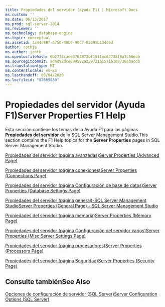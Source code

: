 ```yaml
---
title: Propiedades del servidor (ayuda F1) | Microsoft Docs
ms.custom: ''
ms.date: 06/13/2017
ms.prod: sql-server-2014
ms.reviewer: ''
ms.technology: database-engine
ms.topic: conceptual
ms.assetid: 3a44c98f-6750-48b9-90c7-82391b134c9d
author: rothja
ms.author: jroth
ms.openlocfilehash: 6b27f3caee3704872bf1511ec64738f8a7c50eab
ms.sourcegitcommit: ad4d92dce894592a259721a1571b1d8736abacdb
ms.translationtype: MT
ms.contentlocale: es-ES
ms.lasthandoff: 08/04/2020
ms.locfileid: "87669830"
---
```

# <a name="server-properties-f1-help"></a><span data-ttu-id="6ce79-102">Propiedades del servidor (Ayuda F1)</span><span class="sxs-lookup"><span data-stu-id="6ce79-102">Server Properties F1 Help</span></span>
  <span data-ttu-id="6ce79-103">Esta sección contiene los temas de la Ayuda F1 para las páginas **Propiedades del servidor** de in SQL Server Management Studio.</span><span class="sxs-lookup"><span data-stu-id="6ce79-103">This section contains the F1 Help topics for the **Server Properties** pages in SQL Server Management Studio.</span></span>  
  
 [<span data-ttu-id="6ce79-104">Propiedades del servidor &#40;página avanzadas&#41;</span><span class="sxs-lookup"><span data-stu-id="6ce79-104">Server Properties &#40;Advanced Page&#41;</span></span>](configure-windows/server-properties-advanced-page.md)  
  
 [<span data-ttu-id="6ce79-105">Propiedades del servidor &#40;página conexiones&#41;</span><span class="sxs-lookup"><span data-stu-id="6ce79-105">Server Properties &#40;Connections Page&#41;</span></span>](configure-windows/server-properties-connections-page.md)  
  
 [<span data-ttu-id="6ce79-106">Propiedades del servidor &#40;página Configuración de base de datos&#41;</span><span class="sxs-lookup"><span data-stu-id="6ce79-106">Server Properties &#40;Database Settings Page&#41;</span></span>](configure-windows/server-properties-database-settings-page.md)  
  
 [<span data-ttu-id="6ce79-107">Propiedades del servidor &#40;página general&#41;-SQL Server Management Studio</span><span class="sxs-lookup"><span data-stu-id="6ce79-107">Server Properties &#40;General Page&#41; - SQL Server Management Studio</span></span>](../reporting-services/tools/report-server-properties-general-page.md)  
  
 [<span data-ttu-id="6ce79-108">Propiedades del servidor &#40;página memoria&#41;</span><span class="sxs-lookup"><span data-stu-id="6ce79-108">Server Properties &#40;Memory Page&#41;</span></span>](configure-windows/server-properties-memory-page.md)  
  
 [<span data-ttu-id="6ce79-109">Propiedades del servidor &#40;página Configuración del servidor varios&#41;</span><span class="sxs-lookup"><span data-stu-id="6ce79-109">Server Properties &#40;Misc Server Settings Page&#41;</span></span>](configure-windows/server-properties-misc-server-settings-page.md)  
  
 [<span data-ttu-id="6ce79-110">Propiedades del servidor &#40;página procesadores&#41;</span><span class="sxs-lookup"><span data-stu-id="6ce79-110">Server Properties &#40;Processors Page&#41;</span></span>](configure-windows/server-properties-processors-page.md)  
  
 [<span data-ttu-id="6ce79-111">Propiedades del servidor &#40;página Seguridad&#41;</span><span class="sxs-lookup"><span data-stu-id="6ce79-111">Server Properties &#40;Security Page&#41;</span></span>](configure-windows/server-properties-security-page.md)  
  
## <a name="see-also"></a><span data-ttu-id="6ce79-112">Consulte también</span><span class="sxs-lookup"><span data-stu-id="6ce79-112">See Also</span></span>  
 [<span data-ttu-id="6ce79-113">Opciones de configuración de servidor &#40;SQL Server&#41;</span><span class="sxs-lookup"><span data-stu-id="6ce79-113">Server Configuration Options &#40;SQL Server&#41;</span></span>](configure-windows/server-configuration-options-sql-server.md)  
  
  
